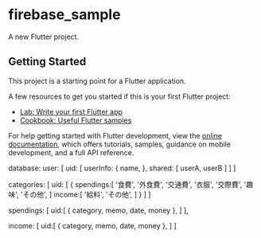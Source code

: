 # firebase_sample

A new Flutter project.

## Getting Started

This project is a starting point for a Flutter application.

A few resources to get you started if this is your first Flutter project:

- [Lab: Write your first Flutter app](https://docs.flutter.dev/get-started/codelab)
- [Cookbook: Useful Flutter samples](https://docs.flutter.dev/cookbook)

For help getting started with Flutter development, view the
[online documentation](https://docs.flutter.dev/), which offers tutorials,
samples, guidance on mobile development, and a full API reference.

database:
user: [
    uid: [
        userInfo: {
            name,
        },
        shared: [ 
            userA, 
            userB 
        ]
    ]
]

categories: [
	uid: [ 
		{
			spendings:[
                '食費',
                '外食費',
                '交通費',
                '衣服',
                '交際費',
                '趣味',
                'その他',
            ]
			income:[
                '給料',
                'その他',
            ]
		}
	]
]

spendings: [
	uid:[
        {
            category,
            memo,
            date,
            money
        },
	]
],

income: [
	uid:[
        {
            category,
            memo,
            date,
            money
        },
	]
]